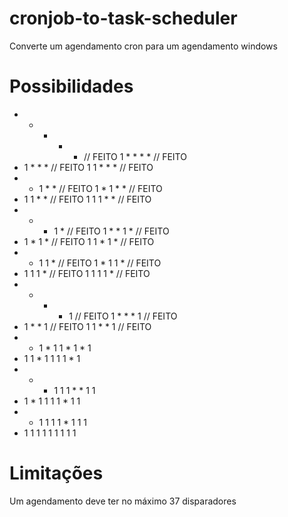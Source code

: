# cronjob-to-task-scheduler

Converte um agendamento cron para um agendamento windows

# Possibilidades

* * * * * // FEITO
1 * * * * // FEITO
* 1 * * * // FEITO
1 1 * * * // FEITO
* * 1 * * // FEITO
1 * 1 * * // FEITO
* 1 1 * * // FEITO
1 1 1 * * // FEITO
* * * 1 * // FEITO
1 * * 1 * // FEITO
* 1 * 1 * // FEITO
1 1 * 1 * // FEITO
* * 1 1 * // FEITO
1 * 1 1 * // FEITO
* 1 1 1 * // FEITO
1 1 1 1 * // FEITO
* * * * 1 // FEITO
1 * * * 1 // FEITO
* 1 * * 1 // FEITO
1 1 * * 1 // FEITO
* * 1 * 1
1 * 1 * 1
* 1 1 * 1
1 1 1 * 1
* * * 1 1
1 * * 1 1
* 1 * 1 1
1 1 * 1 1
* * 1 1 1
1 * 1 1 1
* 1 1 1 1
1 1 1 1 1

# Limitações

Um agendamento deve ter no máximo 37 disparadores
